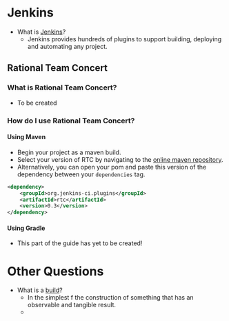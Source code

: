 # Jenkins
* What is [Jenkins](https://jenkins.io/)?
	* Jenkins provides hundreds of plugins to support building, deploying and automating any project. 

## Rational Team Concert

### What is Rational Team Concert?
* To be created

### How do I use Rational Team Concert?
#### Using Maven
* Begin your project as a maven build.
* Select your version of RTC by navigating to the [online maven repository](https://mvnrepository.com/artifact/org.jenkins-ci.plugins/rtc/). 
* Alternatively, you can open your pom and paste this version of the dependency between your `dependencies` tag.

```xml
<dependency>
    <groupId>org.jenkins-ci.plugins</groupId>
    <artifactId>rtc</artifactId>
    <version>0.3</version>
</dependency>
```

#### Using Gradle
* This part of the guide has yet to be created!







# Other Questions

* What is a [build](https://en.wikipedia.org/wiki/Software_build)?
	* In the simplest f the construction of something that has an observable and tangible result.
	* 
